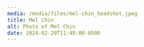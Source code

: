 ```yaml
---
media: /media/files/mel-chin_headshot.jpeg
title: Mel Chin
alt: Photo of Mel Chin
date: 2024-02-29T11:48:00-0500
---
```

